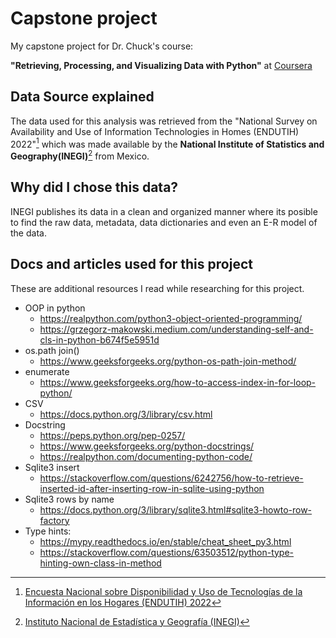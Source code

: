 # Capstone project
My capstone project for Dr. Chuck's course:

**"Retrieving, Processing, and Visualizing Data with Python"** at [Coursera](https://www.coursera.org/learn/python-data-visualization/home/info)

## Data Source explained
The data used for this analysis was retrieved from the "National Survey on Availability and Use of Information Technologies in Homes (ENDUTIH) 2022"[^1] which was made available by the **National Institute of Statistics and Geography(INEGI)**[^2] from Mexico. 

## Why did I chose this data?
INEGI publishes its data in a clean and organized manner where its posible to find the raw data, metadata, data dictionaries and even an E-R model of the data. 


## Docs and articles used for this project
These are additional resources I read while researching for this project. 
- OOP in python
    - https://realpython.com/python3-object-oriented-programming/
    - https://grzegorz-makowski.medium.com/understanding-self-and-cls-in-python-b674f5e5951d
- os.path join()
    - https://www.geeksforgeeks.org/python-os-path-join-method/
- enumerate
    - https://www.geeksforgeeks.org/how-to-access-index-in-for-loop-python/
- CSV
    - https://docs.python.org/3/library/csv.html
- Docstring 
    - https://peps.python.org/pep-0257/
    - https://www.geeksforgeeks.org/python-docstrings/
    - https://realpython.com/documenting-python-code/
- Sqlite3 insert
    - https://stackoverflow.com/questions/6242756/how-to-retrieve-inserted-id-after-inserting-row-in-sqlite-using-python
- Sqlite3 rows by name
    - https://docs.python.org/3/library/sqlite3.html#sqlite3-howto-row-factory
- Type hints:
    - https://mypy.readthedocs.io/en/stable/cheat_sheet_py3.html
    - https://stackoverflow.com/questions/63503512/python-type-hinting-own-class-in-method

[^1]: [Encuesta Nacional sobre Disponibilidad y Uso de Tecnologías de la Información en los Hogares (ENDUTIH) 2022](https://www.inegi.org.mx/programas/dutih/2022/)

[^2]: [Instituto Nacional de Estadística y Geografía (INEGI)](https://www.inegi.org.mx/default.html) 



